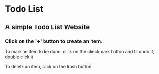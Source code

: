 # Todo List

## A simple Todo List Website

### Click on the '+' button to create an item.
To mark an item to be done, click on the checkmark button and to undo it, double click it

To delete an item, click on the trash button
